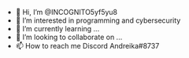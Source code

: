 - 👋 Hi, I’m @INCOGNITO5yf5yu8
- 👀 I’m interested in programming and cybersecurity
- 🌱 I’m currently learning ...
- 💞️ I’m looking to collaborate on ...
- 📫 How to reach me Discord Andreika#8737

<!---
INCOGNITO5yf5yu8/INCOGNITO5yf5yu8 is a ✨ special ✨ repository because its `README.md` (this file) appears on your GitHub profile.
You can click the Preview link to take a look at your changes.
--->
